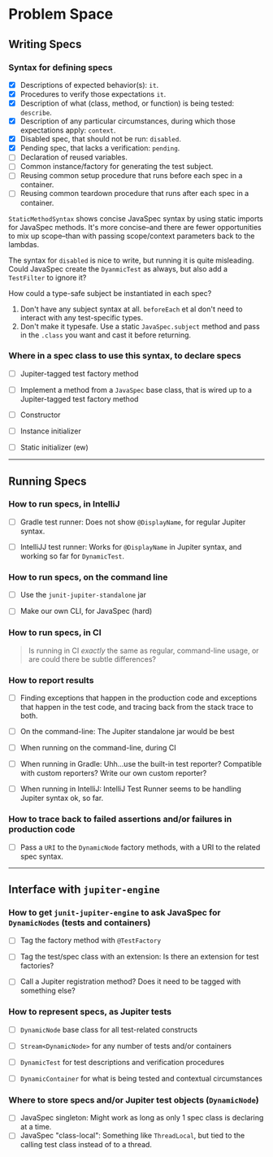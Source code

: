 # Problem Space

## Writing Specs
### Syntax for defining specs

* [x] Descriptions of expected behavior(s): `it`.
* [x] Procedures to verify those expectations `it`.
* [x] Description of what (class, method, or function) is being tested: `describe`.
* [x] Description of any particular circumstances, during which those expectations apply: `context`.
* [x] Disabled spec, that should not be run: `disabled`.
* [x] Pending spec, that lacks a verification: `pending`.
* [ ] Declaration of reused variables.
* [ ] Common instance/factory for generating the test subject.
* [ ] Reusing common setup procedure that runs before each spec in a container.
* [ ] Reusing common teardown procedure that runs after each spec in a container.

`StaticMethodSyntax` shows concise JavaSpec syntax by using static imports for JavaSpec methods.  It's more concise–and
there are fewer opportunities to mix up scope–than with passing scope/context parameters back to the lambdas.

The syntax for `disabled` is nice to write, but running it is quite misleading.  Could JavaSpec create the `DyanmicTest`
as always, but also add a `TestFilter` to ignore it?

How could a type-safe subject be instantiated in each spec?

1. Don't have any subject syntax at all.  `beforeEach` et al don't need to interact with any test-specific types.
1. Don't make it typesafe.  Use a static `JavaSpec.subject` method and pass in the `.class` you want and cast it before
   returning.


### Where in a spec class to use this syntax, to declare specs

* [ ] Jupiter-tagged test factory method
* [ ] Implement a method from a `JavaSpec` base class, that is wired up to a Jupiter-tagged test factory method
* [ ] Constructor
* [ ] Instance initializer
* [ ] Static initializer (ew)


----
## Running Specs
### How to run specs, in IntelliJ

* [ ] Gradle test runner: Does not show `@DisplayName`, for regular Jupiter syntax.
* [ ] IntelliJJ test runner: Works for `@DisplayName` in Jupiter syntax, and working so far for `DynamicTest`.


### How to run specs, on the command line

* [ ] Use the `junit-jupiter-standalone` jar
* [ ] Make our own CLI, for JavaSpec (hard)


### How to run specs, in CI

> Is running in CI _exactly_ the same as regular, command-line usage, or are could there be subtle differences?


### How to report results

* [ ] Finding exceptions that happen in the production code and exceptions that happen in the test code, and tracing
  back from the stack trace to both.
* [ ] On the command-line: The Jupiter standalone jar would be best
* [ ] When running on the command-line, during CI
* [ ] When running in Gradle: Uhh...use the built-in test reporter?  Compatible with custom reporters? Write our own
  custom reporter?
* [ ] When running in IntelliJ: IntelliJ Test Runner seems to be handling Jupiter syntax ok, so far.


### How to trace back to failed assertions and/or failures in production code

* [ ] Pass a `URI` to the `DynamicNode` factory methods, with a URI to the related spec syntax.


----
## Interface with `jupiter-engine`
### How to get `junit-jupiter-engine` to ask JavaSpec for `DynamicNodes` (tests and containers)

* [ ] Tag the factory method with `@TestFactory`
* [ ] Tag the test/spec class with an extension: Is there an extension for test factories?
* [ ] Call a Jupiter registration method?  Does it need to be tagged with something else?


### How to represent specs, as Jupiter tests

* [ ] `DynamicNode` base class for all test-related constructs
* [ ] `Stream<DynamicNode>` for any number of tests and/or containers
* [ ] `DynamicTest` for test descriptions and verification procedures
* [ ] `DynamicContainer` for what is being tested and contextual circumstances


### Where to store specs and/or Jupiter test objects (`DynamicNode`)

* [ ] JavaSpec singleton: Might work as long as only 1 spec class is declaring at a time.
* [ ] JavaSpec "class-local": Something like `ThreadLocal`, but tied to the calling test class instead of to a thread.
